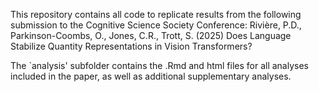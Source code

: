 This repository contains all code to replicate results from the following submission to the Cognitive Science Society Conference: Rivière, P.D., Parkinson-Coombs, O., Jones, C.R., Trott, S. (2025) Does Language Stabilize Quantity Representations in Vision Transformers? 

The `analysis' subfolder contains the .Rmd and html files for all analyses included in the paper, as well as additional supplementary analyses. 
